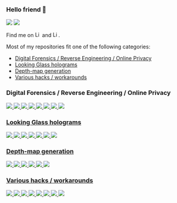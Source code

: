 ### Hello friend 👋
<picture>
<source 
  srcset="https://github-readme-stats.vercel.app/api?username=jankais3r&show_icons=true&hide_rank=true&card_width=350&line_height=28&theme=github_dark"
  media="(prefers-color-scheme: dark)"
/>
<source
  srcset="https://github-readme-stats.vercel.app/api?username=jankais3r&show_icons=true&hide_rank=true&card_width=350&line_height=28&theme=default"
  media="(prefers-color-scheme: light), (prefers-color-scheme: no-preference)"
/>
<img src="https://github-readme-stats.vercel.app/api?username=jankais3r&show_icons=true&hide_rank=true&card_width=350&line_height=28&theme=default" />
</picture>
<picture>
<source 
  srcset="https://github-readme-stats.vercel.app/api/top-langs/?username=jankais3r&langs_count=10&layout=compact&theme=github_dark"
  media="(prefers-color-scheme: dark)"
/>
<source
  srcset="https://github-readme-stats.vercel.app/api/top-langs/?username=jankais3r&langs_count=10&layout=compact&theme=default"
  media="(prefers-color-scheme: light), (prefers-color-scheme: no-preference)"
/>
<img src="https://github-readme-stats.vercel.app/api/top-langs/?username=jankais3r&langs_count=10&layout=compact&theme=default" />
</picture>


Find me on [<img alt="LinkedIn" height="15" src="https://cdn.simpleicons.org/twitter/#1DA1F2" />](https://twitter.com/jankais3r) and [<img alt="LinkedIn" height="15" src="https://cdn.simpleicons.org/mastodon/#6364FF" />](https://defcon.social/@jankais3r).

Most of my repositories fit one of the following categories:
- [Digital Forensics / Reverse Engineering / Online Privacy](#digital-forensics--reverse-engineering--online-privacy)
- [Looking Glass holograms](#looking-glass-holograms)
- [Depth-map generation](#depth-map-generation)
- [Various hacks / workarounds](#various-hacks--workarounds)


### Digital Forensics / Reverse Engineering / Online Privacy
<a href="https://github.com/jankais3r/private-keyboard-layouts">
<picture>
<source 
  srcset="https://github-readme-stats.vercel.app/api/pin/?username=jankais3r&repo=private-keyboard-layouts&theme=github_dark"
  media="(prefers-color-scheme: dark)"
/>
<source
  srcset="https://github-readme-stats.vercel.app/api/pin/?username=jankais3r&repo=private-keyboard-layouts&theme=default"
  media="(prefers-color-scheme: light), (prefers-color-scheme: no-preference)"
/>
<img src="https://github-readme-stats.vercel.app/api/pin/?username=jankais3r&repo=private-keyboard-layouts&theme=default" />
</picture>
</a>
<a href="https://github.com/jankais3r/DNoiSe">
<picture>
<source 
  srcset="https://github-readme-stats.vercel.app/api/pin/?username=jankais3r&repo=DNoiSe&theme=github_dark"
  media="(prefers-color-scheme: dark)"
/>
<source
  srcset="https://github-readme-stats.vercel.app/api/pin/?username=jankais3r&repo=DNoiSe&theme=default"
  media="(prefers-color-scheme: light), (prefers-color-scheme: no-preference)"
/>
<img src="https://github-readme-stats.vercel.app/api/pin/?username=jankais3r&repo=DNoiSe&theme=default" />
</picture>

</a>
<a href="https://github.com/jankais3r/Forensic-Version-Checker">
<picture>
<source 
  srcset="https://github-readme-stats.vercel.app/api/pin/?username=jankais3r&repo=Forensic-Version-Checker&theme=github_dark"
  media="(prefers-color-scheme: dark)"
/>
<source
  srcset="https://github-readme-stats.vercel.app/api/pin/?username=jankais3r&repo=Forensic-Version-Checker&theme=default"
  media="(prefers-color-scheme: light), (prefers-color-scheme: no-preference)"
/>
<img src="https://github-readme-stats.vercel.app/api/pin/?username=jankais3r&repo=Forensic-Version-Checker&theme=default" />
</picture>
</a>
<a href="https://github.com/jankais3r/Insert-tracking-image">
<picture>
<source 
  srcset="https://github-readme-stats.vercel.app/api/pin/?username=jankais3r&repo=Insert-tracking-image&theme=github_dark"
  media="(prefers-color-scheme: dark)"
/>
<source
  srcset="https://github-readme-stats.vercel.app/api/pin/?username=jankais3r&repo=Insert-tracking-image&theme=default"
  media="(prefers-color-scheme: light), (prefers-color-scheme: no-preference)"
/>
<img src="https://github-readme-stats.vercel.app/api/pin/?username=jankais3r&repo=Insert-tracking-image&theme=default" />
</picture>

</a>
<a href="https://github.com/jankais3r/jPhotoDNA">
<picture>
<source 
  srcset="https://github-readme-stats.vercel.app/api/pin/?username=jankais3r&repo=jPhotoDNA&theme=github_dark"
  media="(prefers-color-scheme: dark)"
/>
<source
  srcset="https://github-readme-stats.vercel.app/api/pin/?username=jankais3r&repo=jPhotoDNA&theme=default"
  media="(prefers-color-scheme: light), (prefers-color-scheme: no-preference)"
/>
<img src="https://github-readme-stats.vercel.app/api/pin/?username=jankais3r&repo=jPhotoDNA&theme=default" />
</picture>
</a>
<a href="https://github.com/jankais3r/pyPhotoDNA">
<picture>
<source 
  srcset="https://github-readme-stats.vercel.app/api/pin/?username=jankais3r&repo=pyPhotoDNA&theme=github_dark"
  media="(prefers-color-scheme: dark)"
/>
<source
  srcset="https://github-readme-stats.vercel.app/api/pin/?username=jankais3r&repo=pyPhotoDNA&theme=default"
  media="(prefers-color-scheme: light), (prefers-color-scheme: no-preference)"
/>
<img src="https://github-readme-stats.vercel.app/api/pin/?username=jankais3r&repo=pyPhotoDNA&theme=default" />
</picture>

</a>
<a href="https://github.com/jankais3r/Frida-iOS-15-TLS-Keylogger">
<picture>
<source 
  srcset="https://github-readme-stats.vercel.app/api/pin/?username=jankais3r&repo=Frida-iOS-15-TLS-Keylogger&theme=github_dark"
  media="(prefers-color-scheme: dark)"
/>
<source
  srcset="https://github-readme-stats.vercel.app/api/pin/?username=jankais3r&repo=Frida-iOS-15-TLS-Keylogger&theme=default"
  media="(prefers-color-scheme: light), (prefers-color-scheme: no-preference)"
/>
<img src="https://github-readme-stats.vercel.app/api/pin/?username=jankais3r&repo=Frida-iOS-15-TLS-Keylogger&theme=default" />
</picture>
</a>
<a href="https://github.com/jankais3r/Clearwell-backup-extractor">
<picture>
<source 
  srcset="https://github-readme-stats.vercel.app/api/pin/?username=jankais3r&repo=Clearwell-backup-extractor&theme=github_dark"
  media="(prefers-color-scheme: dark)"
/>
<source
  srcset="https://github-readme-stats.vercel.app/api/pin/?username=jankais3r&repo=Clearwell-backup-extractor&theme=default"
  media="(prefers-color-scheme: light), (prefers-color-scheme: no-preference)"
/>
<img src="https://github-readme-stats.vercel.app/api/pin/?username=jankais3r&repo=Clearwell-backup-extractor&theme=default" />
</picture>

### Looking Glass holograms

</a>
<a href="https://github.com/jankais3r/VirtualHPS">
<picture>
<source 
  srcset="https://github-readme-stats.vercel.app/api/pin/?username=jankais3r&repo=VirtualHPS&theme=github_dark"
  media="(prefers-color-scheme: dark)"
/>
<source
  srcset="https://github-readme-stats.vercel.app/api/pin/?username=jankais3r&repo=VirtualHPS&theme=default"
  media="(prefers-color-scheme: light), (prefers-color-scheme: no-preference)"
/>
<img src="https://github-readme-stats.vercel.app/api/pin/?username=jankais3r&repo=VirtualHPS&theme=default" />
</picture>

</a>
<a href="https://github.com/jankais3r/driverless-HoloPlay.js">
<picture>
<source 
  srcset="https://github-readme-stats.vercel.app/api/pin/?username=jankais3r&repo=driverless-HoloPlay.js&theme=github_dark"
  media="(prefers-color-scheme: dark)"
/>
<source
  srcset="https://github-readme-stats.vercel.app/api/pin/?username=jankais3r&repo=driverless-HoloPlay.js&theme=default"
  media="(prefers-color-scheme: light), (prefers-color-scheme: no-preference)"
/>
<img src="https://github-readme-stats.vercel.app/api/pin/?username=jankais3r&repo=driverless-HoloPlay.js&theme=default" />
</picture>
</a>
<a href="https://github.com/jankais3r/iOS-LookingGlass">
<picture>
<source 
  srcset="https://github-readme-stats.vercel.app/api/pin/?username=jankais3r&repo=iOS-LookingGlass&theme=github_dark"
  media="(prefers-color-scheme: dark)"
/>
<source
  srcset="https://github-readme-stats.vercel.app/api/pin/?username=jankais3r&repo=iOS-LookingGlass&theme=default"
  media="(prefers-color-scheme: light), (prefers-color-scheme: no-preference)"
/>
<img src="https://github-readme-stats.vercel.app/api/pin/?username=jankais3r&repo=iOS-LookingGlass&theme=default" />
</picture>

</a>
<a href="https://github.com/jankais3r/HoloPortrait">
<picture>
<source 
  srcset="https://github-readme-stats.vercel.app/api/pin/?username=jankais3r&repo=HoloPortrait&theme=github_dark"
  media="(prefers-color-scheme: dark)"
/>
<source
  srcset="https://github-readme-stats.vercel.app/api/pin/?username=jankais3r&repo=HoloPortrait&theme=default"
  media="(prefers-color-scheme: light), (prefers-color-scheme: no-preference)"
/>
<img src="https://github-readme-stats.vercel.app/api/pin/?username=jankais3r&repo=HoloPortrait&theme=default" />
</picture>
</a>
<a href="https://github.com/jankais3r/HoloScan">
<picture>
<source 
  srcset="https://github-readme-stats.vercel.app/api/pin/?username=jankais3r&repo=HoloScan&theme=github_dark"
  media="(prefers-color-scheme: dark)"
/>
<source
  srcset="https://github-readme-stats.vercel.app/api/pin/?username=jankais3r&repo=HoloScan&theme=default"
  media="(prefers-color-scheme: light), (prefers-color-scheme: no-preference)"
/>
<img src="https://github-readme-stats.vercel.app/api/pin/?username=jankais3r&repo=HoloScan&theme=default" />
</picture>

</a>
<a href="https://github.com/jankais3r/HoloMinecraft">
<picture>
<source 
  srcset="https://github-readme-stats.vercel.app/api/pin/?username=jankais3r&repo=HoloMinecraft&theme=github_dark"
  media="(prefers-color-scheme: dark)"
/>
<source
  srcset="https://github-readme-stats.vercel.app/api/pin/?username=jankais3r&repo=HoloMinecraft&theme=default"
  media="(prefers-color-scheme: light), (prefers-color-scheme: no-preference)"
/>
<img src="https://github-readme-stats.vercel.app/api/pin/?username=jankais3r&repo=HoloMinecraft&theme=default" />
</picture>
</a>
<a href="https://github.com/jankais3r/HoloSkype">
<picture>
<source 
  srcset="https://github-readme-stats.vercel.app/api/pin/?username=jankais3r&repo=HoloSkype&theme=github_dark"
  media="(prefers-color-scheme: dark)"
/>
<source
  srcset="https://github-readme-stats.vercel.app/api/pin/?username=jankais3r&repo=HoloSkype&theme=default"
  media="(prefers-color-scheme: light), (prefers-color-scheme: no-preference)"
/>
<img src="https://github-readme-stats.vercel.app/api/pin/?username=jankais3r&repo=HoloSkype&theme=default" />
</picture>

### Depth-map generation

</a>
<a href="https://github.com/jankais3r/RGB-Depthify">
<picture>
<source 
  srcset="https://github-readme-stats.vercel.app/api/pin/?username=jankais3r&repo=RGB-Depthify&theme=github_dark"
  media="(prefers-color-scheme: dark)"
/>
<source
  srcset="https://github-readme-stats.vercel.app/api/pin/?username=jankais3r&repo=RGB-Depthify&theme=default"
  media="(prefers-color-scheme: light), (prefers-color-scheme: no-preference)"
/>
<img src="https://github-readme-stats.vercel.app/api/pin/?username=jankais3r&repo=RGB-Depthify&theme=default" />
</picture>
</a>
<a href="https://github.com/jankais3r/Seene-Depthify">
<picture>
<source 
  srcset="https://github-readme-stats.vercel.app/api/pin/?username=jankais3r&repo=Seene-Depthify&theme=github_dark"
  media="(prefers-color-scheme: dark)"
/>
<source
  srcset="https://github-readme-stats.vercel.app/api/pin/?username=jankais3r&repo=Seene-Depthify&theme=default"
  media="(prefers-color-scheme: light), (prefers-color-scheme: no-preference)"
/>
<img src="https://github-readme-stats.vercel.app/api/pin/?username=jankais3r&repo=Seene-Depthify&theme=default" />
</picture>

</a>
<a href="https://github.com/jankais3r/Video-Depthify">
<picture>
<source 
  srcset="https://github-readme-stats.vercel.app/api/pin/?username=jankais3r&repo=Video-Depthify&theme=github_dark"
  media="(prefers-color-scheme: dark)"
/>
<source
  srcset="https://github-readme-stats.vercel.app/api/pin/?username=jankais3r&repo=Video-Depthify&theme=default"
  media="(prefers-color-scheme: light), (prefers-color-scheme: no-preference)"
/>
<img src="https://github-readme-stats.vercel.app/api/pin/?username=jankais3r&repo=Video-Depthify&theme=default" />
</picture>
</a>
<a href="https://github.com/jankais3r/Inpainted-Photo-Sets">
<picture>
<source 
  srcset="https://github-readme-stats.vercel.app/api/pin/?username=jankais3r&repo=Inpainted-Photo-Sets&theme=github_dark"
  media="(prefers-color-scheme: dark)"
/>
<source
  srcset="https://github-readme-stats.vercel.app/api/pin/?username=jankais3r&repo=Inpainted-Photo-Sets&theme=default"
  media="(prefers-color-scheme: light), (prefers-color-scheme: no-preference)"
/>
<img src="https://github-readme-stats.vercel.app/api/pin/?username=jankais3r&repo=Inpainted-Photo-Sets&theme=default" />
</picture>

</a>
<a href="https://github.com/jankais3r/Minecraft-Depth-Extractor">
<picture>
<source 
  srcset="https://github-readme-stats.vercel.app/api/pin/?username=jankais3r&repo=Minecraft-Depth-Extractor&theme=github_dark"
  media="(prefers-color-scheme: dark)"
/>
<source
  srcset="https://github-readme-stats.vercel.app/api/pin/?username=jankais3r&repo=Minecraft-Depth-Extractor&theme=default"
  media="(prefers-color-scheme: light), (prefers-color-scheme: no-preference)"
/>
<img src="https://github-readme-stats.vercel.app/api/pin/?username=jankais3r&repo=Minecraft-Depth-Extractor&theme=default" />
</picture>
</a>
<a href="https://github.com/jankais3r/Pythonista-Extract-Depthmap">
<picture>
<source 
  srcset="https://github-readme-stats.vercel.app/api/pin/?username=jankais3r&repo=Pythonista-Extract-Depthmap&theme=github_dark"
  media="(prefers-color-scheme: dark)"
/>
<source
  srcset="https://github-readme-stats.vercel.app/api/pin/?username=jankais3r&repo=Pythonista-Extract-Depthmap&theme=default"
  media="(prefers-color-scheme: light), (prefers-color-scheme: no-preference)"
/>
<img src="https://github-readme-stats.vercel.app/api/pin/?username=jankais3r&repo=Pythonista-Extract-Depthmap&theme=default" />
</picture>

### Various hacks / workarounds

</a>
<a href="https://github.com/jankais3r/Podcast-Video-Exporter">
<picture>
<source 
  srcset="https://github-readme-stats.vercel.app/api/pin/?username=jankais3r&repo=Podcast-Video-Exporter&theme=github_dark"
  media="(prefers-color-scheme: dark)"
/>
<source
  srcset="https://github-readme-stats.vercel.app/api/pin/?username=jankais3r&repo=Podcast-Video-Exporter&theme=default"
  media="(prefers-color-scheme: light), (prefers-color-scheme: no-preference)"
/>
<img src="https://github-readme-stats.vercel.app/api/pin/?username=jankais3r&repo=Podcast-Video-Exporter&theme=default" />
</picture>
</a>
<a href="https://github.com/jankais3r/Recolor">
<picture>
<source 
  srcset="https://github-readme-stats.vercel.app/api/pin/?username=jankais3r&repo=Recolor&theme=github_dark"
  media="(prefers-color-scheme: dark)"
/>
<source
  srcset="https://github-readme-stats.vercel.app/api/pin/?username=jankais3r&repo=Recolor&theme=default"
  media="(prefers-color-scheme: light), (prefers-color-scheme: no-preference)"
/>
<img src="https://github-readme-stats.vercel.app/api/pin/?username=jankais3r&repo=Recolor&theme=default" />
</picture>

</a>
<a href="https://github.com/jankais3r/Unistellar-eVscope-research">
<picture>
<source 
  srcset="https://github-readme-stats.vercel.app/api/pin/?username=jankais3r&repo=Unistellar-eVscope-research&theme=github_dark"
  media="(prefers-color-scheme: dark)"
/>
<source
  srcset="https://github-readme-stats.vercel.app/api/pin/?username=jankais3r&repo=Unistellar-eVscope-research&theme=default"
  media="(prefers-color-scheme: light), (prefers-color-scheme: no-preference)"
/>
<img src="https://github-readme-stats.vercel.app/api/pin/?username=jankais3r&repo=Unistellar-eVscope-research&theme=default" />
</picture>
</a>
<a href="https://github.com/jankais3r/VitalSource-Grabber">
<picture>
<source 
  srcset="https://github-readme-stats.vercel.app/api/pin/?username=jankais3r&repo=VitalSource-Grabber&theme=github_dark"
  media="(prefers-color-scheme: dark)"
/>
<source
  srcset="https://github-readme-stats.vercel.app/api/pin/?username=jankais3r&repo=VitalSource-Grabber&theme=default"
  media="(prefers-color-scheme: light), (prefers-color-scheme: no-preference)"
/>
<img src="https://github-readme-stats.vercel.app/api/pin/?username=jankais3r&repo=VitalSource-Grabber&theme=default" />
</picture>

</a>
<a href="https://github.com/jankais3r/PDF-Text-Extract">
<picture>
<source 
  srcset="https://github-readme-stats.vercel.app/api/pin/?username=jankais3r&repo=PDF-Text-Extract&theme=github_dark"
  media="(prefers-color-scheme: dark)"
/>
<source
  srcset="https://github-readme-stats.vercel.app/api/pin/?username=jankais3r&repo=PDF-Text-Extract&theme=default"
  media="(prefers-color-scheme: light), (prefers-color-scheme: no-preference)"
/>
<img src="https://github-readme-stats.vercel.app/api/pin/?username=jankais3r&repo=PDF-Text-Extract&theme=default" />
</picture>
</a>
<a href="https://github.com/jankais3r/Synology-channel-limiter">
<picture>
<source 
  srcset="https://github-readme-stats.vercel.app/api/pin/?username=jankais3r&repo=Synology-channel-limiter&theme=github_dark"
  media="(prefers-color-scheme: dark)"
/>
<source
  srcset="https://github-readme-stats.vercel.app/api/pin/?username=jankais3r&repo=Synology-channel-limiter&theme=default"
  media="(prefers-color-scheme: light), (prefers-color-scheme: no-preference)"
/>
<img src="https://github-readme-stats.vercel.app/api/pin/?username=jankais3r&repo=Synology-channel-limiter&theme=default" />
</picture>

</a>
<a href="https://github.com/jankais3r/RDPcopy">
<picture>
<source 
  srcset="https://github-readme-stats.vercel.app/api/pin/?username=jankais3r&repo=RDPcopy&theme=github_dark"
  media="(prefers-color-scheme: dark)"
/>
<source
  srcset="https://github-readme-stats.vercel.app/api/pin/?username=jankais3r&repo=RDPcopy&theme=default"
  media="(prefers-color-scheme: light), (prefers-color-scheme: no-preference)"
/>
<img src="https://github-readme-stats.vercel.app/api/pin/?username=jankais3r&repo=RDPcopy&theme=default" />
</picture>
</a>
<a href="https://github.com/jankais3r/SQL-stringEXEC">
<picture>
<source 
  srcset="https://github-readme-stats.vercel.app/api/pin/?username=jankais3r&repo=SQL-stringEXEC&theme=github_dark"
  media="(prefers-color-scheme: dark)"
/>
<source
  srcset="https://github-readme-stats.vercel.app/api/pin/?username=jankais3r&repo=SQL-stringEXEC&theme=default"
  media="(prefers-color-scheme: light), (prefers-color-scheme: no-preference)"
/>
<img src="https://github-readme-stats.vercel.app/api/pin/?username=jankais3r&repo=SQL-stringEXEC&theme=default" />
</picture>
